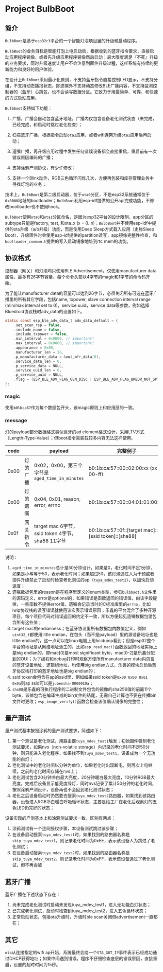 # Project BulbBoot

## 简介

`BulbBoot`是基于`esp32c3`平台的一个智能灯泡项目里的升级和启动程序。



`BulbBoot`的业务目标是智能灯泡上电启动后，根据收到的蓝牙指令要求，直接启动应用程序镜像，或者先升级应用程序镜像然后启动；最大限度满足『不死』升级的业务要求，同时升级速度让用户不会注意到固件升级过程，这样系统有持续的更新能力和良好的用户体验。



在设计上`BulbBoot`采用最小化原则，不支持蓝牙指令直接控制LED显示，不支持分组，不支持动态播报状态，除遗嘱外不支持动态修改BLE广播内容，不支持监测控制器的（蓝牙）心跳包，也不会读写数据分区。它致力于用最简单、可靠、和快速的方式启动应用。



`Bulbboot`支持如下功能：

1. 广播，广播会自动包含蓝牙地址，广播内仅包含设备老化测试状态（未完成，已经完成，和启动时跳过老化检查）；
2. 扫描蓝牙广播，根据指令启动`ota1`应用，或者wifi连网升级`ota1`应用后再启动；
3. 遗嘱广播，再升级应用过程中发生任何错误设备都会直接重启，重启前有一次错误原因编码的广播；

4. 支持涂鸦产测协议，有少许修改；
5. 支持一个Blink动作，RGB三色循环闪烁几次，方便再包装和库存管理业务中寻找灯泡的业务；



技术上，`BulbBoot`是第二级启动器，位于`ota0`分区，不是esp32系统通常位于`0x8000`地址的bootloader；`BulbBoot`利用esp-idf提供的公开api完成功能，不修改bootloader也不使用hook。



`BulbBoot`使用`ota0`和`ota1`分区命名，是因为esp32平台的设计限制，app分区的subtype只能是factory, test, 和ota_x (x = 0..n)；`BulbBoot`并不使用esp-idf中提供的ota升级（a/b升级）功能，而是使用Deep Sleep方式载入应用（史称Sleep Boot），升级固件时会使用esp-idf提供的partition读写，app镜像完整性检查，和`bootloader_common.h`提供的写入启动镜像地址到rtc mem的功能。



## 协议格式

控制器（网关）和灯泡均只使用BLE Advertisement，仅使用manufacturer data属性，最多有26字节容量，每个命令头部以4字节的magic和1字节的命令码开始。



为了能让manufacturer data的容量可以达到26字节，必须关闭所有可选在蓝牙广播里的所有其它字段，包括name, txpower, slave connection interval range (min/max interval set to 0)，service uuid，service data等参数，例如选择Bluedroid协议栈时adv_data的设置如下。

```c
static const esp_ble_adv_data_t adv_data_default = {
    .set_scan_rsp = false,
    .include_name = false,
    .include_txpower = false,
    .min_interval = 0x0000, // important!
    .max_interval = 0x0000, // important!
    .appearance = 0x00,
    .manufacturer_len = 26,         
    .p_manufacturer_data = &out_mfr_data[0],
    .service_data_len = 0,
    .p_service_data = NULL,
    .service_uuid_len = 0,
    .p_service_uuid = NULL,
    .flag = (ESP_BLE_ADV_FLAG_GEN_DISC | ESP_BLE_ADV_FLAG_BREDR_NOT_SPT),
};
```



### magic

使用`b0lbca57`作为每个数据包开头，该magic原则上和应用层的一致。



### message

灯的payload部分数据格式类似蓝牙的ad element格式设计，采用LTV方式（Length-Type-Value）；但boot指令需装载较多内容无法这样使用。

| code |          | payload                                          | 完整例子                                             |
| ---- | -------- | ------------------------------------------------ | ---------------------------------------------------- |
| 0x00 | 灯的广播 | 0x02，0x00，第三个字节是`aged_time_in_minutes`   | b0:1b:ca:57::00::02:00:xx (xx = 00-ff)               |
| 0x00 | 灯的遗嘱 | 0x04, 0x01, reason, error, errno                 | b0:1b:ca:57::00::04:01:01:00:00                      |
| 0x0f | 网关指令 | target mac 6字节，ssid token 4字节，sha88 11字节 | b0:1b:ca:57::0f::[target mac]::[ssid token]::[sha88] |

说明：

1. `aged_time_in_minutes`总计是50分钟设计，如果是0，老化时间不足1分钟，如果是小与等于50，表示老化时间；如果超过50，该灯泡通过人为干预或者固件升级禁止了启动时检查老化测试的ap（`tuya_mdev_test2`），以加快启动速度；
2. 遗嘱数据包里的reason是在程序里定义的enum类型，参见`bulbboot.h`文件里的源码定义，error是optional的，如果错误是函数返回的错误值，由该字段提供，一些函数不提供error值，遗嘱会记录当时的C标准库里的`errno`，比如lwip协议栈的读写错误就使用该宏表示错误原因；乐鑫的平台混合了多种开源项目，每个项目代码对错误返回的约定不一致，所以方便起见遗嘱数据包里包含所有这些值；
3. target mac的endianness；在蓝牙协议里所有数据包内数值定义，例如`uint32_t`都使用little endian，在包头（而不是payload）里的源设备地址也是little endian的，这一点可以在linux电脑上用hcidump看到；但是esp32整个平台的地址是从网络地址派生的，比如`esp_read_mac()`函数返回的地址实际上是big endian的，即mac[0]是most significant byte，mac[0-2]是乐鑫分配到的OUI；为了编程和debug打印时观察方便所有manufacturer data内包含的蓝牙设备地址，逻辑组地址，均使用big endian方式，乐鑫的模块启动后蓝牙协议栈打印的蓝牙地址也是big endian的；
4. ssid token会包含在ap的ssid里，例如如果ssid token是`0x00 0x00 0x01 0x0a`则ap ssid可以是`jubensha-0000010a`；
5. `sha88`是乐鑫的可执行程序的二进制文件包含的镜像的sha256值的前面11个byte，该值包含在编译生成的bin文件的结尾，无需自己计算也不要在传播bin文件时更改；`esp_image_verify()`函数会检查该值确认镜像的完整性；



## 量产测试

量产测试基本按照涂鸦的量产测试要求，简述如下：

1. 第一个测试是老化测试，用路由器`tuya_mdev_test1`触发；初始固件强制老化测试要求，如果nvs（non-volatile storage）内记录的老化时间不足50分钟，则只能进入老化程序，如果找不到`tuya_mdev_test1`，设备成为一个无功能的白灯；
2. 老化测试中的老化时间以分钟为单位，如果老化时出现断电，则再次上电继续，之前的老化时间存储在nvs上；
3. 老化测试包含20分钟冷白最大亮度，20分钟暖白最大亮度，10分钟RGB最大亮度，完成后设备显示低亮度绿灯，同时nvs记录了累计50分钟的老化时间，按照涂鸦产测设计，设备再也不会回到老化测试状态；
4. 老化之后设备启动时仍然要去搜索`tuya_mdev_test2`路由器，如果找到该路由器，设备进入RGB冷白暖白呼吸循环状态，主要是给工厂在老化后观察灯的五色LED仍完好的状态；



设备实现的产测基本上和涂鸦测试要求一致，区别有两点：

1. 涂鸦测试有一个连网授权步骤，本设备测试跳过该步骤；
2. 在设备启动搜索`tuya_mdev_test1`时，如果找到的路由器名称是`skip_tuya_mdev_test1`，则记录老化时间为0xEE，表示该设备人为跳过了老化测试；
3. 在设备启动搜索`tuya_mdev_test2`时，如果找到的路由器名称是`skip_tuya_mdev_test2`，则记录老化时间为0xFF，表示该设备通过了老化测试，但不再会被



## 蓝牙广播

蓝牙广播在下述状态下存在：

1. 尚未完成老化测试时启动未发现tuya_mdev_test1，进入无功能白灯状态；
2. 已完成老化测试，启动时检查到tuya_mdev_test2，进入五色循环状态；
3. 正常启动状态，包括ota升级时，升级时ble scan关闭但advertisement一直都在；



## 其它

`ota`从连接指定的wifi ap开始，系统最终会给一个`STA_GOT_IP`事件表示已经成功通过DHCP获得地址；如果中间遇到错误，程序不仔细检查底层的错误原因，直接重启，设置的超时时间为15秒。

